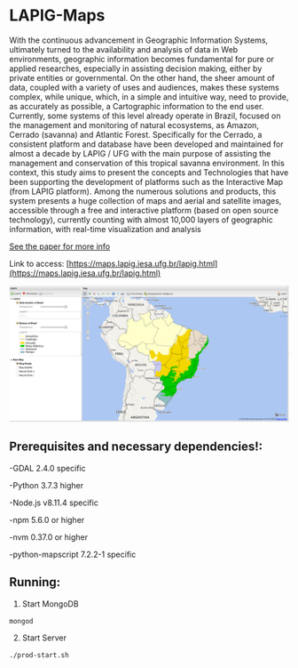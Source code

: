 # LAPIG-Maps

With the continuous advancement in Geographic Information Systems, ultimately turned to the availability and analysis of data in Web environments, geographic information becomes fundamental for pure or applied researches, especially in assisting decision making, either by private entities or governmental. On the other hand, the sheer amount of data, coupled with a variety of uses and audiences, makes these systems complex, while unique, which, in a simple and intuitive way, need to provide, as accurately as possible, a Cartographic information to the end user. Currently, some systems of this level already operate in Brazil, focused on the management and monitoring of natural ecosystems, as Amazon, Cerrado (savanna) and Atlantic Forest. Specifically for the Cerrado, a consistent platform and database have been developed and maintained for almost a decade by LAPIG / UFG with the main purpose of assisting the management and conservation of this tropical savanna environment. In this context, this study aims to present the concepts and Technologies that have been supporting the development of platforms such as the Interactive Map (from LAPIG platform). Among the numerous solutions and products, this system presents a huge collection of maps and aerial and satellite images, accessible through a free and interactive platform (based on open source technology), currently counting with almost 10,000 layers of geographic information, with real-time visualization and analysis

[See the paper for more info](http://www.seer.ufu.br/index.php/revistabrasileiracartografia/article/view/43983)

Link to access: [https://maps.lapig.iesa.ufg.br/lapig.html](https://maps.lapig.iesa.ufg.br/lapig.html)

![alt tag](https://raw.githubusercontent.com/lapig-ufg/lapig-maps/master/proj/application.png)

## Prerequisites and necessary dependencies!:

-GDAL 2.4.0 specific

-Python 3.7.3 higher

-Node.js v8.11.4 specific

-npm 5.6.0 or higher

-nvm 0.37.0 or higher

-python-mapscript 7.2.2-1 specific

## Running:
 1. Start MongoDB
 ```
 mongod
 ```
 2. Start Server
 ```
 ./prod-start.sh
 ```
